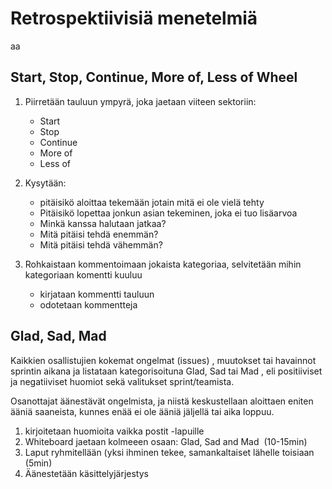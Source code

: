 # Retrospektiivisiä menetelmiä 
aa
## Start, Stop, Continue, More of, Less of Wheel

1. Piirretään tauluun ympyrä, joka jaetaan viiteen sektoriin:
    - Start
    - Stop
    - Continue 
    - More of
    - Less of 
    
 2. Kysytään:
    - pitäisikö aloittaa tekemään jotain mitä ei ole vielä tehty
    - Pitäisikö lopettaa jonkun asian tekeminen, joka ei tuo lisäarvoa
    - Minkä kanssa halutaan jatkaa?
    - Mitä pitäisi tehdä enemmän?
    - Mitä pitäisi tehdä vähemmän?
    
3. Rohkaistaan kommentoimaan jokaista kategoriaa, selvitetään mihin kategoriaan komentti kuuluu
	- kirjataan kommentti tauluun
	- odotetaan kommentteja

## Glad, Sad, Mad

Kaikkien osallistujien kokemat ongelmat (issues) , muutokset tai havainnot sprintin aikana ja listataan kategorisoituna Glad, Sad tai Mad , eli positiiviset ja negatiiviset huomiot sekä valitukset sprint/teamista.

Osanottajat äänestävät ongelmista, ja niistä keskustellaan aloittaen eniten ääniä saaneista, kunnes enää ei ole ääniä jäljellä tai aika loppuu.

1. kirjoitetaan huomioita vaikka postit -lapuille
2. Whiteboard jaetaan kolmeeen osaan: Glad, Sad and Mad  (10-15min)
3. Laput ryhmitellään (yksi ihminen tekee, samankaltaiset lähelle toisiaan (5min) 
4. Äänestetään käsittelyjärjestys
